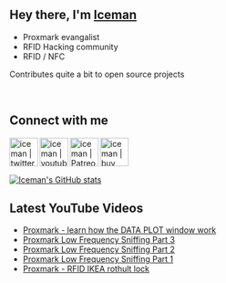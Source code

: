 ## Hey there,  I'm [Iceman][website]

- Proxmark evangalist
- RFID Hacking community 
- RFID / NFC 

Contributes quite a bit to open source projects

<br />

## Connect with me

[<img align="left" alt="iceman | twitter" width="50px" src="https://simpleicons.org/icons/twitter.svg" />][twitter]
[<img align="left" alt="iceman | youtube" width="50px" src="https://simpleicons.org/icons/youtube.svg" />][youtube]
[<img align="left" alt="iceman | Patreon" width="50px" src="https://simpleicons.org/icons/patreon.svg" />][patreon]
[<img align="left" alt="iceman | buy me a coffe" width="50px" src="https://simpleicons.org/icons/buymeacoffee.svg" />][buymeacoffee]

<br /><br /><br />

[![Iceman's GitHub stats](https://github-readme-stats.vercel.app/api?username=iceman1001&show_icons=true&theme=calm)](https://github.com/anuraghazra/github-readme-stats)


## Latest YouTube Videos
<!-- YOUTUBE:START -->
- [Proxmark - learn how the DATA PLOT window work](https://www.youtube.com/watch?v=3GWEgmtBw6s)
- [Proxmark Low Frequency Sniffing Part 3](https://www.youtube.com/watch?v=bN5Wp8FyG2M)
- [Proxmark Low Frequency Sniffing Part 2](https://www.youtube.com/watch?v=Qm9qTRnmFEw)
- [Proxmark Low Frequency Sniffing Part 1](https://www.youtube.com/watch?v=GLxxSjRVOpA)
- [Proxmark - RFID IKEA rothult lock](https://www.youtube.com/watch?v=tcBZ4KbQ2uQ)
<!-- YOUTUBE:END -->

[website]: https://www.icedev.se
[twitter]: https://twitter.com/herrmann1001
[youtube]: https://www.youtube.com/c/ChrisHerrmann1001
[patreon]: https://www.patreon.com/iceman1001
[buymeacoffee]: https://www.buymeacoffee.com/iceman